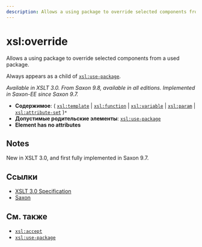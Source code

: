 ```yaml
---
description: Allows a using package to override selected components from a used package
---
```


# xsl:override

Allows a using package to override selected components from a used package.

Always appears as a child of [`xsl:use-package`](xsl-use-package.md).

_Available in XSLT 3.0. From Saxon 9.8, available in all editions. Implemented in Saxon-EE since Saxon 9.7._

-   **Содержимое**: ( [`xsl:template`](xsl-template.md) | [`xsl:function`](xsl-function.md) | [`xsl:variable`](xsl-variable.md) | [`xsl:param`](xsl-param.md) | [`xsl:attribute-set`](xsl-attribute-set.md) )`*`
-   **Допустимые родительские элементы**: [`xsl:use-package`](xsl-use-package.md)
-   **Element has no attributes**

## Notes

New in XSLT 3.0, and first fully implemented in Saxon 9.7.

## Ссылки

-   [XSLT 3.0 Specification](http://www.w3.org/TR/xslt-30/#element-override)
-   [Saxon](https://www.saxonica.com/html/documentation/xsl-elements/override.html)

## См. также

-   [`xsl:accept`](xsl-accept.md)
-   [`xsl:use-package`](xsl-use-package.md)

